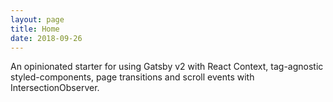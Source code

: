```yaml
---
layout: page
title: Home
date: 2018-09-26
---
```


An opinionated starter for using Gatsby v2 with React Context, tag-agnostic styled-components, page transitions and scroll events with IntersectionObserver.
